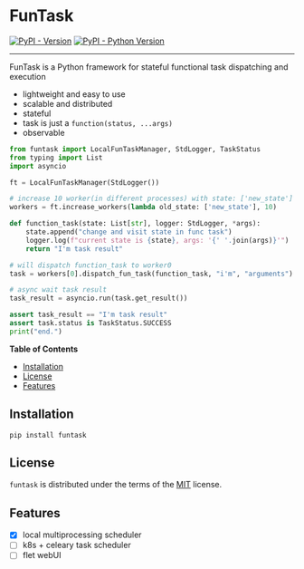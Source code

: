 # FunTask

[![PyPI - Version](https://img.shields.io/pypi/v/funtask.svg)](https://pypi.org/project/funtask)
[![PyPI - Python Version](https://img.shields.io/pypi/pyversions/funtask.svg)](https://pypi.org/project/funtask)

-----
FunTask is a Python framework for stateful functional task dispatching and execution

- lightweight and easy to use
- scalable and distributed
- stateful
- task is just a `function(status, ...args)`
- observable

```python
from funtask import LocalFunTaskManager, StdLogger, TaskStatus
from typing import List
import asyncio

ft = LocalFunTaskManager(StdLogger())

# increase 10 worker(in different processes) with state: ['new_state']
workers = ft.increase_workers(lambda old_state: ['new_state'], 10)

def function_task(state: List[str], logger: StdLogger, *args):
    state.append("change and visit state in func task")
    logger.log(f"current state is {state}, args: '{' '.join(args)}'")
    return "I'm task result"

# will dispatch function_task to worker0
task = workers[0].dispatch_fun_task(function_task, "i'm", "arguments")

# async wait task result
task_result = asyncio.run(task.get_result())

assert task_result == "I'm task result"
assert task.status is TaskStatus.SUCCESS
print("end.")
```

**Table of Contents**

- [Installation](#installation)
- [License](#license)
- [Features](#features)

## Installation
```console
pip install funtask
```

## License

`funtask` is distributed under the terms of the [MIT](https://spdx.org/licenses/MIT.html) license.

## Features

- [x] local multiprocessing scheduler
- [ ] k8s + celeary task scheduler
- [ ] flet webUI